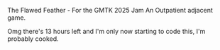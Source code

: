 The Flawed Feather - For the GMTK 2025 Jam
An Outpatient adjacent game.

Omg there's 13 hours left and I'm only now starting to code this, I'm probably cooked.
